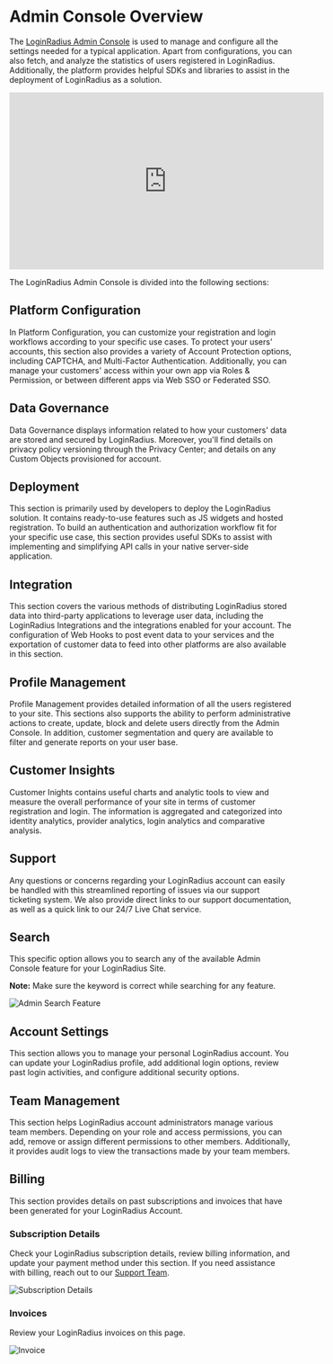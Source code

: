 # Admin Console Overview

The [LoginRadius Admin Console](https://adminconsole.loginradius.com) is used to manage and configure all the settings needed for a typical application. Apart from configurations, you can also fetch, and analyze the statistics of users registered in LoginRadius. Additionally, the platform provides helpful SDKs and libraries to assist in the deployment of LoginRadius as a solution.

<iframe width="560" height="315" src="https://www.youtube.com/embed/frjL0vABoVc?si=C7CCeEyvp2oiyDiO" title="YouTube video player" frameborder="0" allow="accelerometer; autoplay; clipboard-write; encrypted-media; gyroscope; picture-in-picture; web-share" referrerpolicy="strict-origin-when-cross-origin" allowfullscreen></iframe>

The LoginRadius Admin Console is divided into the following sections:

## Platform Configuration

In Platform Configuration, you can customize your registration and login workflows according to your specific use cases. To protect your users' accounts, this section also provides a variety of Account Protection options, including CAPTCHA, and Multi-Factor Authentication. Additionally, you can manage your customers' access within your own app via Roles & Permission, or between different apps via Web SSO or Federated SSO.

## Data Governance

Data Governance displays information related to how your customers' data are stored and secured by LoginRadius. Moreover, you'll find details on privacy policy versioning through the Privacy Center; and details on any Custom Objects provisioned for account.


##  Deployment

This section is primarily used by developers to deploy the LoginRadius solution. It contains ready-to-use features such as JS widgets and hosted registration. To build an authentication and authorization workflow fit for your specific use case, this section provides useful SDKs to assist with implementing and simplifying API calls in your native server-side application.

## Integration

This section covers the various methods of distributing LoginRadius stored data into third-party applications to leverage user data, including the LoginRadius Integrations and the integrations enabled for your account. The configuration of Web Hooks to post event data to your services and the exportation of customer data to feed into other platforms are also available in this section.

## Profile Management

Profile Management provides detailed information of all the users registered to your site. This sections also supports the ability to perform administrative actions to create, update, block and delete users directly from the Admin Console. In addition, customer segmentation and query are available to filter and generate reports on your user base.

## Customer Insights

Customer Inights contains useful charts and analytic tools to view and measure the overall performance of your site in terms of customer registration and login. The information is aggregated and categorized into identity analytics, provider analytics, login analytics and comparative analysis.

## Support

Any questions or concerns regarding your LoginRadius account can easily be handled with this streamlined reporting of issues via our support ticketing system. We also provide direct links to our support documentation, as well as a quick link to our 24/7 Live Chat service.

## Search

This specific option allows you to search any of the available Admin Console feature for your LoginRadius Site.

**Note:** Make sure the keyword is correct while searching for any feature.

![Admin Search Feature](https://apidocs.lrcontent.com/images/Dashboard---LoginRadius-User-Dashboard_300436202cbbfea1c07.70766491.png "Admin Search Feature")

## Account Settings

This section allows you to manage your personal LoginRadius account. You can update your LoginRadius profile, add additional login options, review past login activities, and configure additional security options.

## Team Management

This section helps LoginRadius account administrators manage various team members. Depending on your role and access permissions, you can add, remove or assign different permissions to other members. Additionally, it provides audit logs to view the transactions made by your team members.

## Billing

This section provides details on past subscriptions and invoices that have been generated for your LoginRadius Account.

### Subscription Details

Check your LoginRadius subscription details, review billing information, and update your payment method under this section. If you need assistance with billing, reach out to our [Support Team](https://adminconsole.loginradius.com/support/tickets/open-a-new-ticket).

![Subscription Details](https://apidocs.lrcontent.com/images/Subscription_111318903965bd2149204666.04580936.png "Subscription Details")

### Invoices

Review your LoginRadius invoices on this page.

![Invoice](https://apidocs.lrcontent.com/images/Invoice_51180233665bd21bb0bf0c8.31118607.png "Invoice")


